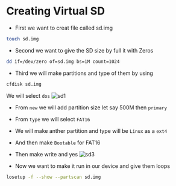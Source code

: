 # Creating Virtual SD

- First we want to creat file called sd.img
```bash
touch sd.img
```
- Second we want to give the SD size by full it with Zeros
```bash
dd if=/dev/zero of=sd.img bs=1M count=1024
```

- Third we will make partitions and type of them by using
```bash
cfdisk sd.img
```
We will select `dos`
![sd1](https://github.com/user-attachments/assets/41d8b88e-af08-48dd-9fcb-7c7cd7099d7a)
- From `new` we will add partition size let say 500M then `primary`
- From `type` we will select `FAT16` 
- We will make anther partition and type will be `Linux` as a `ext4`
- And then make `Bootable` for FAT16
- Then make write and yes
![sd3](https://github.com/user-attachments/assets/ea7d33c4-b169-4e34-bdba-b8886022879e)

- Now we want to make it run in our device and give them loops
```bash
losetup -f --show --partscan sd.img
```
